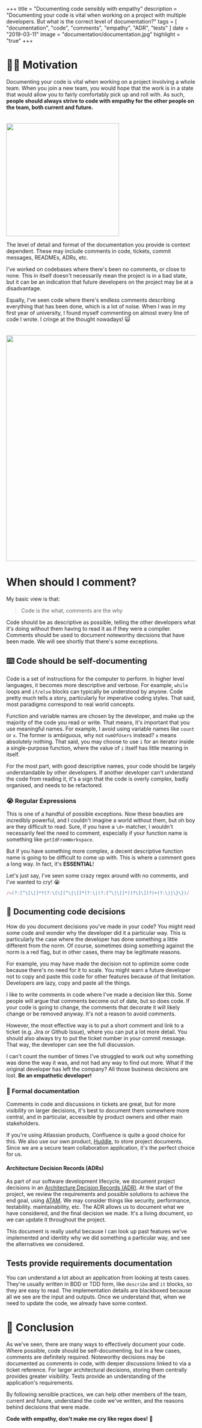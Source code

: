 +++
title = "Documenting code sensibly with empathy"
description = "Documenting your code is vital when working on a project with multiple developers. But what is the correct level of documentation?"
tags = [
    "documentation",
    "code",
    "comments",
    "empathy",
    "ADR",
    "tests"
]
date = "2019-03-11"
image = "documentation/documentation.jpg"
highlight = "true"
+++

# 🏃‍♂️ Motivation
Documenting your code is vital when working on a project involving a whole team. When you join a new team, you would hope that the work is in a state that would allow you to fairly comfortably pick up and roll with. As such, **people should always strive to code with empathy for the other people on the team, both current and future.**

<img src="/img/blog/documentation/i-know-that-feel-bro.jpg" style="width: 300px; margin-top: 20px; border:0" />

The level of detail and format of the documentation you provide is context dependent. These may include comments in code, tickets, commit messages, READMEs, ADRs, etc.

I've worked on codebases where there's been no comments, or close to none. This in itself doesn't necessarily mean the project is in a bad state, but it can be an indication that future developers on the project may be at a disadvantage.

Equally, I've seen code where there's endless comments describing everything that has been done, which is a lot of noise. When I was in my first year of university, I found myself commenting on almost every line of code I wrote. I cringe at the thought nowadays! 🙀


<img src="/img/blog/documentation/code.jpg" style="width: 600px; margin-top: 20px; border:0" />

# When should I comment?
My basic view is that:

> Code is the what, comments are the why

Code should be as descriptive as possible, telling the other developers what it's doing without them having to read it as if they were a compiler. Comments should be used to document noteworthy decisions that have been made. We will see shortly that there's some exceptions.

## ⌨️ Code should be self-documenting
Code is a set of instructions for the computer to perform. In higher level languages, it becomes more descriptive and verbose. For example, `while` loops and `if/else` blocks can typically be understood by anyone. Code pretty much tells a story, particularly for imperative coding styles. That said, most paradigms correspond to real world concepts.

Function and variable names are chosen by the developer, and make up the majority of the code you read or write. That means, it's important that you use meaningful names. For example, I avoid using variable names like `count` or `x`. The former is ambiguous, why not `numOfUsers` instead? `x` means absolutely nothing. That said, you may choose to use `i` for an iterator inside a single-purpose function, where the value of `i` itself has little meaning in itself.

For the most part, with good descriptive names, your code should be largely understandable by other developers. If another developer can't understand the code from reading it, it's a sign that the code is overly complex, badly organised, and needs to be refactored.

### 😭 Regular Expressions
This is one of a handful of possible exceptions. Now these beauties are incredibly powerful, and I couldn't imagine a world without them, but oh boy are they difficult to read. Sure, if you have a `\d+` matcher, I wouldn't necessarily feel the need to comment, especially if your function name is something like `getIdFromWorkspace`. 

But if you have something more complex, a decent descriptive function name is going to be difficult to come up with. This is where a comment goes a long way. In fact, it's **ESSENTIAL**! 

Let's just say, I've seen some crazy regex around with no comments, and I've wanted to cry! 😭

```js
/=(?:[^\[\|]*?(?:\[\[[^\|\]]*(?:\|(?:[^\|\]]*))?\]\])?)+(?:\||\}\})/
```

## 📝 Documenting code decisions
How do you document decisions you've made in your code? You might read some code and wonder why the developer did it a particular way. This is particularly the case where the developer has done something a little different from the norm. Of course, sometimes doing something against the norm is a red flag, but in other cases, there may be legitimate reasons. 

For example, you may have made the decision not to optimize some code because there's no need for it to scale. You might warn a future developer not to copy and paste this code for other features because of that limitation. Developers are lazy, copy and paste all the things.

I like to write comments in code where I've made a decision like this. Some people will argue that comments become out of date, but so does code. If your code is going to change, the comments that decorate it will likely change or be removed anyway. It's not a reason to avoid comments.

However, the most effective way is to put a short comment and link to a ticket (e.g. Jira or Github Issue), where you can put a lot more detail. You should also always try to put the ticket number in your commit message. That way, the developer can see the full discussion.

I can't count the number of times I've struggled to work out why something was done the way it was, and not had any way to find out more. What if the original developer has left the company? All those business decisions are lost. **Be an empathetic developer!**

### 👔 Formal documentation
Comments in code and discussions in tickets are great, but for more visibility on larger decisions, it's best to document them somewhere more central, and in particular, accessible by product owners and other main stakeholders. 

If you're using Atlassian products, Confluence is quite a good choice for this. We also use our own product, [Huddle](https://www.huddle.com/), to store project documents. Since we are a secure team collaboration application, it's the perfect choice for us.

#### Architecture Decision Records (ADRs)
As part of our software development lifecycle, we document project decisions in an [Architecture Decision Records (ADR)](http://thinkrelevance.com/blog/2011/11/15/documenting-architecture-decisions). At the start of the project, we review the requirements and possible solutions to achieve the end goal, using [ATAM](https://en.wikipedia.org/wiki/Architecture_tradeoff_analysis_method). We may consider things like security, performance, testability. maintainability, etc. The ADR allows us to document what we have considered, and the final decision we made. It's a living document, so we can update it throughout the project. 

This document is really useful because I can look up past features we've implemented and identity why we did something a particular way, and see the alternatives we considered.

## Tests provide requirements documentation
You can understand a lot about an application from looking at tests cases. They're usually written in BDD or TDD form, like `describe` and `it` blocks, so they are easy to read. The implementation details are blackboxed because all we see are the input and outputs. Once we understand that, when we need to update the code, we already have some context.


# 🥁 Conclusion
As we've seen, there are many ways to effectively document your code. Where possible, code should be self-documenting, but in a few cases, comments are definitely required. Noteworthy decisions may be documented as comments in code, with deeper discussions linked to via a ticket reference. For larger architectural decisions, storing them centrally provides greater visibility. Tests provide an understanding of the application's requirements. 

By following sensible practices, we can help other members of the team, current and future, understand the code we've written, and the reasons behind decisions that were made. 

**Code with empathy, don't make me cry like regex does!** 🤗